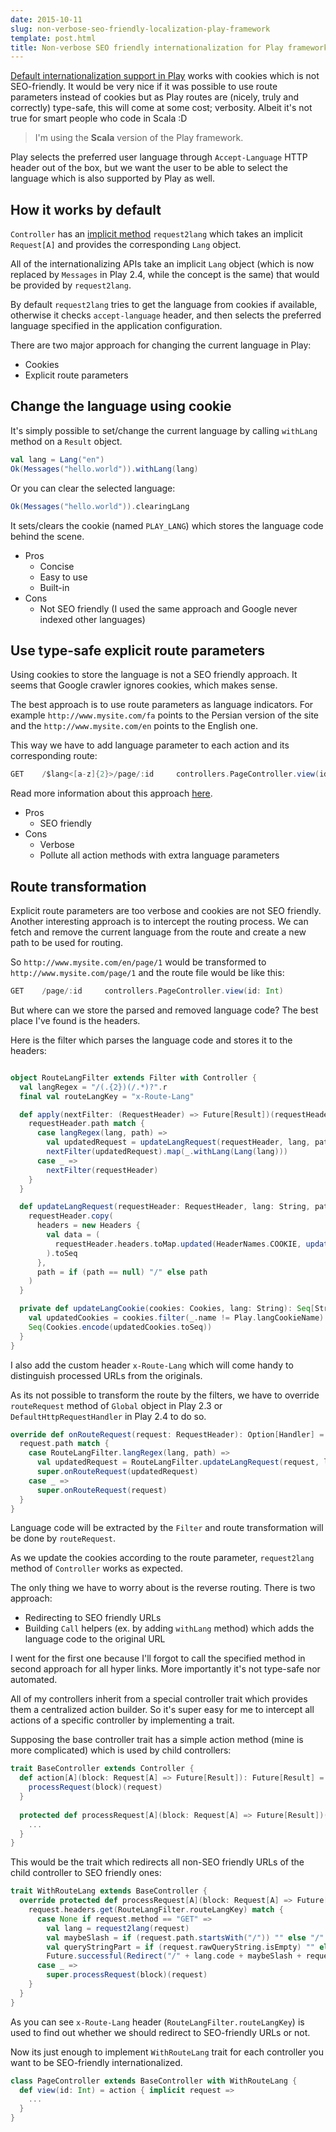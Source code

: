 ```yaml
---
date: 2015-10-11
slug: non-verbose-seo-friendly-localization-play-framework
template: post.html
title: Non-verbose SEO friendly internationalization for Play framework
---
```


[Default internationalization support in Play](https://www.playframework.com/documentation/2.4.x/ScalaI18N) works with cookies which is not SEO-friendly. It would be very nice if it was possible to use route parameters instead of cookies but as Play routes are (nicely, truly and correctly) type-safe, this will come at some cost; verbosity. Albeit it's not true for smart people who code in Scala :D

<!--more-->

> I'm using the **Scala** version of the Play framework.

Play selects the preferred user language through `Accept-Language` HTTP header out of the box, but we want the user to be able to select the language which is also supported by Play as well.

## How it works by default

`Controller` has an [implicit method](https://github.com/playframework/playframework/blob/master/framework/src/play/src/main/scala/play/api/mvc/Controller.scala#L74) `request2lang` which takes an implicit `Request[A]` and provides the corresponding `Lang` object.

All of the internationalizing APIs take an implicit `Lang` object (which is now replaced by `Messages` in Play 2.4, while the concept is the same) that would be provided by `request2lang`.

By default `request2lang` tries to get the language from cookies if available, otherwise it checks `accept-language` header, and then selects the preferred language specified in the application configuration.

There are two major approach for changing the current language in Play:

* Cookies
* Explicit route parameters

## Change the language using cookie

It's simply possible to set/change the current language by calling `withLang` method on a `Result` object.

```scala
val lang = Lang("en")
Ok(Messages("hello.world")).withLang(lang)
```

Or you can clear the selected language:

```scala
Ok(Messages("hello.world")).clearingLang
```

It sets/clears the cookie (named `PLAY_LANG`) which stores the language code behind the scene.

* Pros
  * Concise
  * Easy to use
  * Built-in
* Cons
  * Not SEO friendly (I used the same approach and Google never indexed other languages)

## Use type-safe explicit route parameters

Using cookies to store the language is not a SEO friendly approach. It seems that Google crawler ignores cookies, which makes sense.

The best approach is to use route parameters as language indicators. For example `http://www.mysite.com/fa` points to the Persian version of the site and the `http://www.mysite.com/en` points to the English one.

This way we have to add language parameter to each action and its corresponding route:

```scala
GET    /$lang<[a-z]{2}>/page/:id     controllers.PageController.view(id: Int, lang: String)
```

Read more information about this approach [here](http://mariussoutier.com/blog/2012/12/11/playframework-routes-part-2-advanced/).

* Pros
  * SEO friendly
* Cons
  * Verbose
  * Pollute all action methods with extra language parameters

## Route transformation

Explicit route parameters are too verbose and cookies are not SEO friendly. Another interesting approach is to intercept the routing process. We can fetch and remove the current language from the route and create a new path to be used for routing.

So `http://www.mysite.com/en/page/1` would be transformed to `http://www.mysite.com/page/1` and the route file would be like this:

```scala
GET    /page/:id     controllers.PageController.view(id: Int)
```

But where can we store the parsed and removed language code? The best place I've found is the headers.

Here is the filter which parses the language code and stores it to the headers:

```scala

object RouteLangFilter extends Filter with Controller {
  val langRegex = "/(.{2})(/.*)?".r
  final val routeLangKey = "x-Route-Lang"

  def apply(nextFilter: (RequestHeader) => Future[Result])(requestHeader: RequestHeader): Future[Result] = {
    requestHeader.path match {
      case langRegex(lang, path) =>
        val updatedRequest = updateLangRequest(requestHeader, lang, path)
        nextFilter(updatedRequest).map(_.withLang(Lang(lang)))
      case _ =>
        nextFilter(requestHeader)
    }
  }

  def updateLangRequest(requestHeader: RequestHeader, lang: String, path: String) = {
    requestHeader.copy(
      headers = new Headers {
        val data = (
          requestHeader.headers.toMap.updated(HeaderNames.COOKIE, updateLangCookie(requestHeader.cookies, lang)) + (routeLangKey -> Seq(lang))
        ).toSeq
      },
      path = if (path == null) "/" else path
    )
  }

  private def updateLangCookie(cookies: Cookies, lang: String): Seq[String] = {
    val updatedCookies = cookies.filter(_.name != Play.langCookieName) ++ Seq(Cookie(name = Play.langCookieName, value = lang))
    Seq(Cookies.encode(updatedCookies.toSeq))
  }
}
```

I also add the custom header `x-Route-Lang` which will come handy to distinguish processed URLs from the originals.

As its not possible to transform the route by the filters, we have to override `routeRequest` method of `Global` object in Play 2.3 or `DefaultHttpRequestHandler` in Play 2.4 to do so.

```scala
override def onRouteRequest(request: RequestHeader): Option[Handler] = {
  request.path match {
    case RouteLangFilter.langRegex(lang, path) =>
      val updatedRequest = RouteLangFilter.updateLangRequest(request, lang, path)
      super.onRouteRequest(updatedRequest)
    case _ =>
      super.onRouteRequest(request)
  }
}
```

Language code will be extracted by the `Filter` and route transformation will be done by `routeRequest`. 

As we update the cookies according to the route parameter, `request2lang` method of `Controller` works as expected. 

The only thing we have to worry about is the reverse routing. There is two approach:

* Redirecting to SEO friendly URLs
* Building `Call` helpers (ex. by adding `withLang` method) which adds the language code to the original URL

I went for the first one because I'll forgot to call the specified method in second approach for all hyper links. More importantly it's not type-safe nor automated. 

All of my controllers inherit from a special controller trait which provides them a centralized action builder. So it's super easy for me to intercept all actions of a specific controller by implementing a trait.

Supposing the base controller trait has a simple action method (mine is more complicated) which is used by child controllers:

```scala
trait BaseController extends Controller {
  def action[A](block: Request[A] => Future[Result]): Future[Result] = Action.async { implicit request =>
    processRequest(block)(request)
  }
  
  protected def processRequest[A](block: Request[A] => Future[Result])(implicit request: Request[A]) = {
    ...
  }
}
```

This would be the trait which redirects all non-SEO friendly URLs of the child controller to SEO friendly ones:

```scala
trait WithRouteLang extends BaseController {
  override protected def processRequest[A](block: Request[A] => Future[Result])(implicit request: Request[A]) = {
    request.headers.get(RouteLangFilter.routeLangKey) match {
      case None if request.method == "GET" =>
        val lang = request2lang(request)
        val maybeSlash = if (request.path.startsWith("/")) "" else "/"
        val queryStringPart = if (request.rawQueryString.isEmpty) "" else "?" + request.rawQueryString
        Future.successful(Redirect("/" + lang.code + maybeSlash + request.path + queryStringPart))
      case _ =>
        super.processRequest(block)(request)
    }
  }
}
```

As you can see `x-Route-Lang` header (`RouteLangFilter.routeLangKey`) is used to find out whether we should redirect to SEO-friendly URLs or not.

Now its just enough to implement `WithRouteLang` trait for each controller you want to be SEO-friendly internationalized.

```scala
class PageController extends BaseController with WithRouteLang {
  def view(id: Int) = action { implicit request =>
    ...
  }
}
```
